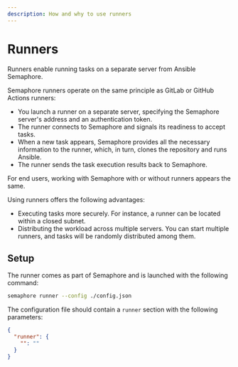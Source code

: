 ```yaml
---
description: How and why to use runners
---
```


# Runners

Runners enable running tasks on a separate server from Ansible Semaphore.

Semaphore runners operate on the same principle as GitLab or GitHub Actions runners:

- You launch a runner on a separate server, specifying the Semaphore server's address and an authentication token.
- The runner connects to Semaphore and signals its readiness to accept tasks.
- When a new task appears, Semaphore provides all the necessary information to the runner, which, in turn, clones the repository and runs Ansible.
- The runner sends the task execution results back to Semaphore.

For end users, working with Semaphore with or without runners appears the same.

Using runners offers the following advantages:
- Executing tasks more securely. For instance, a runner can be located within a closed subnet.
- Distributing the workload across multiple servers. You can start multiple runners, and tasks will be randomly distributed among them.

## Setup


The runner comes as part of Semaphore and is launched with the following command:

```bash
semaphore runner --config ./config.json
```

The configuration file should contain a `runner` section with the following parameters:

```json
{
  "runner": {
    "": ""
  }
}
```